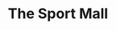 ---
title: "The Sport Mall"
url: /bangalore/the-sport-mall-1st-floor-24th-main-road-sarakki-village-j-p-nagar-6th-phase-opp-crystal-castle-hotel/
shop: sports
---